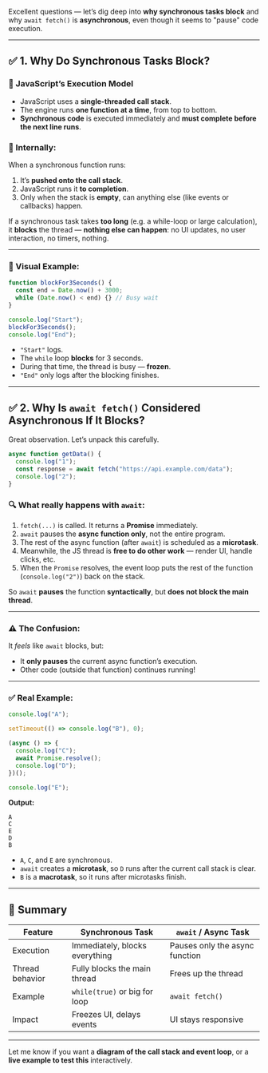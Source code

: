 Excellent questions — let’s dig deep into **why synchronous tasks block** and why `await fetch()` is **asynchronous**, even though it seems to "pause" code execution.

---

## ✅ 1. Why Do Synchronous Tasks Block?

### 🧠 JavaScript’s Execution Model

* JavaScript uses a **single-threaded call stack**.
* The engine runs **one function at a time**, from top to bottom.
* **Synchronous code** is executed immediately and **must complete before the next line runs**.

### 🔧 Internally:

When a synchronous function runs:

1. It’s **pushed onto the call stack**.
2. JavaScript runs it **to completion**.
3. Only when the stack is **empty**, can anything else (like events or callbacks) happen.

If a synchronous task takes **too long** (e.g. a while-loop or large calculation), it **blocks** the thread — **nothing else can happen**: no UI updates, no user interaction, no timers, nothing.

---

### 🧱 Visual Example:

```javascript
function blockFor3Seconds() {
  const end = Date.now() + 3000;
  while (Date.now() < end) {} // Busy wait
}

console.log("Start");
blockFor3Seconds();
console.log("End");
```

* `"Start"` logs.
* The `while` loop **blocks** for 3 seconds.
* During that time, the thread is busy — **frozen**.
* `"End"` only logs after the blocking finishes.

---

## ✅ 2. Why Is `await fetch()` Considered Asynchronous If It Blocks?

Great observation. Let’s unpack this carefully.

```javascript
async function getData() {
  console.log("1");
  const response = await fetch("https://api.example.com/data");
  console.log("2");
}
```

### 🔍 What really happens with `await`:

1. `fetch(...)` is called. It returns a **Promise** immediately.
2. `await` pauses the **async function only**, not the entire program.
3. The rest of the async function (after `await`) is scheduled as a **microtask**.
4. Meanwhile, the JS thread is **free to do other work** — render UI, handle clicks, etc.
5. When the `Promise` resolves, the event loop puts the rest of the function (`console.log("2")`) back on the stack.

So `await` **pauses** the function **syntactically**, but **does not block the main thread**.

---

### ⚠️ The Confusion:

It *feels* like `await` blocks, but:

* It **only pauses** the current async function’s execution.
* Other code (outside that function) continues running!

---

### ✅ Real Example:

```javascript
console.log("A");

setTimeout(() => console.log("B"), 0);

(async () => {
  console.log("C");
  await Promise.resolve();
  console.log("D");
})();

console.log("E");
```

**Output:**

```
A
C
E
D
B
```

* `A`, `C`, and `E` are synchronous.
* `await` creates a **microtask**, so `D` runs after the current call stack is clear.
* `B` is a **macrotask**, so it runs after microtasks finish.

---

## 🔑 Summary

| Feature         | Synchronous Task               | `await` / Async Task           |
| --------------- | ------------------------------ | ------------------------------ |
| Execution       | Immediately, blocks everything | Pauses only the async function |
| Thread behavior | Fully blocks the main thread   | Frees up the thread            |
| Example         | `while(true)` or big for loop  | `await fetch()`                |
| Impact          | Freezes UI, delays events      | UI stays responsive            |

---

Let me know if you want a **diagram of the call stack and event loop**, or a **live example to test this** interactively.

